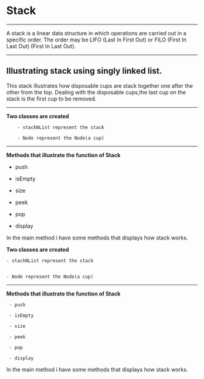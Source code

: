 # Stack
___
A stack is a linear data structure in which operations are carried out in a specific order. The order may be LIFO (Last In First Out) or FILO (First In Last Out) (First In Last Out).
___
## Illustrating stack using  singly linked list.

 This stack illustrates how disposable cups are stack together  one after the other from the top. Dealing with the disposable cups,the last cup on the stack is the first cup to be removed.
___

 **Two classes are created** 

        - stackNList represent the stack

        - Node represent the Node(a cup)
 ___
**Methods that illustrate the function of Stack**

- push

- isEmpty

- size

- peek

- pop

- display


In the main method i have some methods that displays  how stack works.

 **Two classes are created** 
 
    - stackNList represent the stack

        
    - Node represent the Node(a cup)
 ___
 
**Methods that illustrate the function of Stack**

     - push

     - isEmpty

     - size

     - peek

     - pop

     - display


In the main method i have some methods that displays  how stack works.
